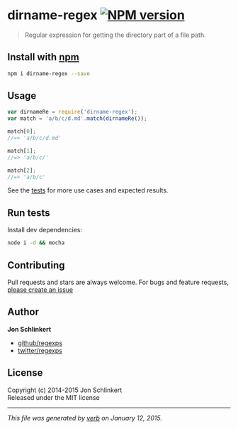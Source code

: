 # dirname-regex [![NPM version](https://badge.fury.io/js/dirname-regex.svg)](http://badge.fury.io/js/dirname-regex)

> Regular expression for getting the directory part of a file path.

## Install with [npm](npmjs.org)

```bash
npm i dirname-regex --save
```

## Usage

```js
var dirnameRe = require('dirname-regex');
var match = 'a/b/c/d.md'.match(dirnameRe());

match[0];
//=> 'a/b/c/d.md'

match[1];
//=> 'a/b/c/'

match[2];
//=> 'a/b/c'
```

See the [tests](./test.js) for more use cases and expected results.

## Run tests

Install dev dependencies:

```bash
node i -d && mocha
```

## Contributing
Pull requests and stars are always welcome. For bugs and feature requests, [please create an issue](https://github.com/regexps/dirname-regex/issues)

## Author

**Jon Schlinkert**
 
+ [github/regexps](https://github.com/regexps)
+ [twitter/regexps](http://twitter.com/regexps) 

## License
Copyright (c) 2014-2015 Jon Schlinkert  
Released under the MIT license

***

_This file was generated by [verb](https://github.com/assemble/verb) on January 12, 2015._
